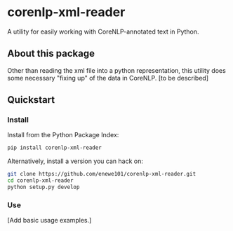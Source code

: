 # corenlp-xml-reader
A utility for easily working with CoreNLP-annotated text in Python.

## About this package
Other than reading the xml file into a python representation, this utility
does some necessary "fixing up" of the data in CoreNLP.
[to be described]

## Quickstart

### Install
Install from the Python Package Index:
```bash
pip install corenlp-xml-reader
```

Alternatively, install a version you can hack on:
```bash
git clone https://github.com/enewe101/corenlp-xml-reader.git
cd corenlp-xml-reader
python setup.py develop
```

### Use

[Add basic usage examples.]
